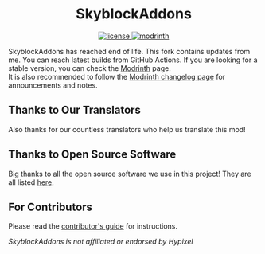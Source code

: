 <!--suppress HtmlDeprecatedAttribute -->
<h1 align="center">SkyblockAddons</h1>

<div align="center">
  <a href="https://github.com/Fix3dll/SkyblockAddons/blob/main/LICENSE" target="_blank">
    <img alt="license" src="https://img.shields.io/github/license/Fix3dll/SkyblockAddons" />
  </a>
  <a href="https://modrinth.com/mod/skyblockaddons-unofficial" target="_blank">
    <img alt="modrinth" src="https://img.shields.io/modrinth/dt/skyblockaddons-unofficial?color=00AF5C&label=Download&labelColor=cecece00AF5C&logo=modrinth" />
  </a>
</div>

SkyblockAddons has reached end of life. This fork contains updates from me. You can reach latest builds from GitHub Actions.
If you are looking for a stable version, you can check the [Modrinth](https://modrinth.com/mod/skyblockaddons-unofficial) page.  
It is also recommended to follow the [Modrinth changelog page](https://modrinth.com/mod/skyblockaddons-unofficial/changelog) for announcements and notes.

Thanks to Our Translators
------
Also thanks for our countless translators who help us translate this mod!

Thanks to Open Source Software
------
Big thanks to all the open source software we use in this project! They are all listed [here](/.github/docs/OPEN_SOURCE_SOFTWARE.md).

For Contributors
------
Please read the [contributor's guide](/CONTRIBUTING.md) for instructions.

*SkyblockAddons is not affiliated or endorsed by Hypixel*
